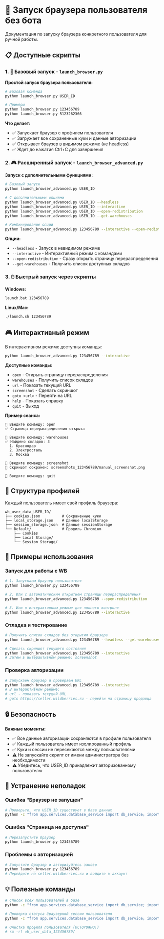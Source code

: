 # 🚀 Запуск браузера пользователя без бота

Документация по запуску браузера конкретного пользователя для ручной работы.

## 📋 Доступные скрипты

### 1. 🔧 Базовый запуск - `launch_browser.py`

**Простой запуск браузера пользователя:**

```bash
# Базовая команда
python launch_browser.py USER_ID

# Примеры
python launch_browser.py 123456789
python launch_browser.py 5123262366
```

**Что делает:**
- ✅ Запускает браузер с профилем пользователя
- ✅ Загружает все сохраненные куки и данные авторизации
- ✅ Открывает браузер в видимом режиме (не headless)
- ✅ Ждет до нажатия Ctrl+C для завершения

### 2. 🎮 Расширенный запуск - `launch_browser_advanced.py`

**Запуск с дополнительными функциями:**

```bash
# Базовый запуск
python launch_browser_advanced.py USER_ID

# С дополнительными опциями
python launch_browser_advanced.py USER_ID --headless
python launch_browser_advanced.py USER_ID --interactive
python launch_browser_advanced.py USER_ID --open-redistribution
python launch_browser_advanced.py USER_ID --get-warehouses

# Комбинирование опций
python launch_browser_advanced.py 123456789 --interactive --open-redistribution
```

**Опции:**
- `--headless` - Запуск в невидимом режиме
- `--interactive` - Интерактивный режим с командами
- `--open-redistribution` - Сразу открыть страницу перераспределения
- `--get-warehouses` - Получить список доступных складов

### 3. 🖱️ Быстрый запуск через скрипты

**Windows:**
```cmd
launch.bat 123456789
```

**Linux/Mac:**
```bash
./launch.sh 123456789
```

## 🎮 Интерактивный режим

В интерактивном режиме доступны команды:

```bash
python launch_browser_advanced.py 123456789 --interactive
```

**Доступные команды:**
- `open` - Открыть страницу перераспределения
- `warehouses` - Получить список складов
- `url` - Показать текущий URL
- `screenshot` - Сделать скриншот
- `goto <url>` - Перейти на URL
- `help` - Показать справку
- `quit` - Выход

**Пример сеанса:**
```
🔸 Введите команду: open
✅ Страница перераспределения открыта

🔸 Введите команду: warehouses
✅ Найдено складов: 3
  1. Краснодар
  2. Электросталь
  3. Москва

🔸 Введите команду: screenshot
📸 Скриншот сохранен: screenshots_123456789/manual_screenshot.png

🔸 Введите команду: quit
```

## 📁 Структура профилей

Каждый пользователь имеет свой профиль браузера:

```
wb_user_data_USER_ID/
├── cookies.json          # Сохраненные куки
├── local_storage.json    # Данные localStorage
├── session_storage.json  # Данные sessionStorage
└── Default/              # Профиль Chromium
    ├── Cookies
    ├── Local Storage/
    └── Session Storage/
```

## 🎯 Примеры использования

### Запуск для работы с WB

```bash
# 1. Запускаем браузер пользователя
python launch_browser.py 123456789

# 2. Или с автоматическим открытием страницы перераспределения
python launch_browser_advanced.py 123456789 --open-redistribution

# 3. Или в интерактивном режиме для полного контроля
python launch_browser_advanced.py 123456789 --interactive
```

### Отладка и тестирование

```bash
# Получить список складов без открытия браузера
python launch_browser_advanced.py 123456789 --headless --get-warehouses

# Сделать скриншот текущего состояния
python launch_browser_advanced.py 123456789 --interactive
# Затем в интерактивном режиме: screenshot
```

### Проверка авторизации

```bash
# Запускаем браузер и проверяем URL
python launch_browser_advanced.py 123456789 --interactive
# В интерактивном режиме:
# url - показать текущий URL
# goto https://seller.wildberries.ru - перейти на страницу продавца
```

## 🔒 Безопасность

**Важные моменты:**
- ✅ Все данные авторизации сохраняются в профиле пользователя
- ✅ Каждый пользователь имеет изолированный профиль
- ✅ Куки и сессии не пересекаются между пользователями
- ⚠️ Не запускайте скрипт от имени администратора без необходимости
- ⚠️ Убедитесь, что USER_ID принадлежит авторизованному пользователю

## 🐛 Устранение неполадок

### Ошибка "Браузер не запущен"
```bash
# Проверьте, что USER_ID существует в базе данных
python -c "from app.services.database_service import db_service; import asyncio; asyncio.run(db_service.get_user(123456789))"
```

### Ошибка "Страница не доступна"
```bash
# Перезапустите браузер
python launch_browser.py 123456789
```

### Проблемы с авторизацией
```bash
# Запустите браузер и авторизуйтесь заново
python launch_browser.py 123456789
# Перейдите на seller.wildberries.ru и войдите в аккаунт
```

## 💡 Полезные команды

```bash
# Список всех пользователей в базе
python -c "from app.services.database_service import db_service; import asyncio; asyncio.run(db_service.get_all_users())"

# Проверка статуса браузерной сессии пользователя
python -c "from app.services.database_service import db_service; import asyncio; print(asyncio.run(db_service.get_browser_session(123456789)))"

# Очистка профиля пользователя (ОСТОРОЖНО!)
# rm -rf wb_user_data_123456789/
```


